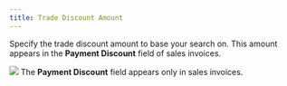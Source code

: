 ```yaml
---
title: Trade Discount Amount
---
```



Specify the trade discount amount to base your search on. This amount  appears in the **Payment Discount**  field of sales invoices.


![]({{site.sp_baseurl}}/img/note.gif) The **Payment Discount** field appears only  in sales invoices.
